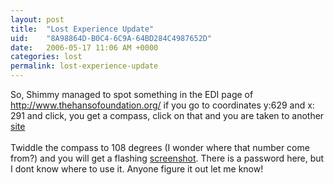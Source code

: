 ```yaml
---
layout: post
title:  "Lost Experience Update"
uid:	"8A98864D-B0C4-6C9A-64BD284C4987652D"
date:   2006-05-17 11:06 AM +0000
categories: lost
permalink: lost-experience-update
---
```

So, Shimmy managed to spot something in the EDI page of <a href="http://www.thehansofoundation.org/">http://www.thehansofoundation.org/</a> if you go to coordinates y:629 and x: 291 and click, you get a compass, click on that and you are taken to another <a href="http://www.letyourcompassguideyou.com/">site</a><br /><br />Twiddle the compass to 108 degrees (I wonder where that number come from?) and you will get a flashing <a href="/UserFiles/Image/lostClue4.png" target="_blank">screenshot</a>. There is a password here, but I dont know where to use it. Anyone figure it out let me know!